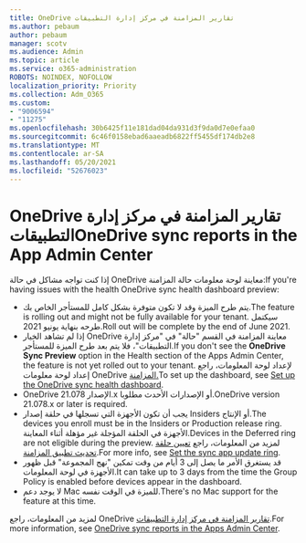 ```yaml
---
title: OneDrive تقارير المزامنة في مركز إدارة التطبيقات
ms.author: pebaum
author: pebaum
manager: scotv
ms.audience: Admin
ms.topic: article
ms.service: o365-administration
ROBOTS: NOINDEX, NOFOLLOW
localization_priority: Priority
ms.collection: Adm_O365
ms.custom:
- "9006594"
- "11275"
ms.openlocfilehash: 30b6425f11e181dad04da931d3f9da0d7e0efaa0
ms.sourcegitcommit: 6c46f0158ebad6aaeadb6822ff5455df174db2e8
ms.translationtype: MT
ms.contentlocale: ar-SA
ms.lasthandoff: 05/20/2021
ms.locfileid: "52676023"
---
```

# <a name="onedrive-sync-reports-in-the-app-admin-center"></a><span data-ttu-id="336e0-102">OneDrive تقارير المزامنة في مركز إدارة التطبيقات</span><span class="sxs-lookup"><span data-stu-id="336e0-102">OneDrive sync reports in the App Admin Center</span></span>

<span data-ttu-id="336e0-103">إذا كنت تواجه مشاكل في حالة OneDrive معاينة لوحة معلومات حالة المزامنة:</span><span class="sxs-lookup"><span data-stu-id="336e0-103">If you're having issues with the health OneDrive sync health dashboard preview:</span></span>

- <span data-ttu-id="336e0-104">يتم طرح الميزة وقد لا تكون متوفرة بشكل كامل للمستأجر الخاص بك.</span><span class="sxs-lookup"><span data-stu-id="336e0-104">The feature is rolling out and might not be fully available for your tenant.</span></span> <span data-ttu-id="336e0-105">سيكتمل طرحه بنهاية يونيو 2021.</span><span class="sxs-lookup"><span data-stu-id="336e0-105">Roll out will be complete by the end of June 2021.</span></span>
- <span data-ttu-id="336e0-106">إذا لم تشاهد الخيار  OneDrive معاينة المزامنة في القسم "حالة" في "مركز إدارة التطبيقات"، فلا يتم بعد طرح الميزة للمستأجر.</span><span class="sxs-lookup"><span data-stu-id="336e0-106">If you don't see the **OneDrive Sync Preview** option in the Health section of the Apps Admin Center, the feature is not yet rolled out to your tenant.</span></span> <span data-ttu-id="336e0-107">لإعداد لوحة المعلومات، راجع إعداد لوحة معلومات OneDrive [المزامنة.](/OneDrive/sync-health#set-up-the-onedrive-sync-health-dashboard)</span><span class="sxs-lookup"><span data-stu-id="336e0-107">To set up the dashboard, see [Set up the OneDrive sync health dashboard](/OneDrive/sync-health#set-up-the-onedrive-sync-health-dashboard).</span></span>
- <span data-ttu-id="336e0-108">OneDrive الإصدار 21.078.x أو الإصدارات الأحدث مطلوبا.</span><span class="sxs-lookup"><span data-stu-id="336e0-108">OneDrive version 21.078.x or later is required.</span></span>
- <span data-ttu-id="336e0-109">يجب أن تكون الأجهزة التي تسجلها في حلقة إصدار Insiders أو الإنتاج.</span><span class="sxs-lookup"><span data-stu-id="336e0-109">The devices you enroll must be in the Insiders or Production release ring.</span></span> <span data-ttu-id="336e0-110">الأجهزة في الحلقة المؤجلة غير مؤهلة أثناء المعاينة.</span><span class="sxs-lookup"><span data-stu-id="336e0-110">Devices in the Deferred ring are not eligible during the preview.</span></span> <span data-ttu-id="336e0-111">لمزيد من المعلومات، راجع [تعيين حلقة تحديث تطبيق المزامنة](/OneDrive/use-group-policy#set-the-sync-app-update-ring).</span><span class="sxs-lookup"><span data-stu-id="336e0-111">For more info, see [Set the sync app update ring](/OneDrive/use-group-policy#set-the-sync-app-update-ring).</span></span>
- <span data-ttu-id="336e0-112">قد يستغرق الأمر ما يصل إلى 3 أيام من وقت تمكين "نهج المجموعة" قبل ظهور الأجهزة في لوحة المعلومات.</span><span class="sxs-lookup"><span data-stu-id="336e0-112">It can take up to 3 days from the time the Group Policy is enabled before devices appear in the dashboard.</span></span>
- <span data-ttu-id="336e0-113">لا يوجد دعم Mac للميزة في الوقت نفسه.</span><span class="sxs-lookup"><span data-stu-id="336e0-113">There's no Mac support for the feature at this time.</span></span>

<span data-ttu-id="336e0-114">لمزيد من المعلومات، راجع OneDrive [تقارير المزامنة في مركز إدارة التطبيقات](/OneDrive/sync-health).</span><span class="sxs-lookup"><span data-stu-id="336e0-114">For more information, see [OneDrive sync reports in the Apps Admin Center](/OneDrive/sync-health).</span></span>